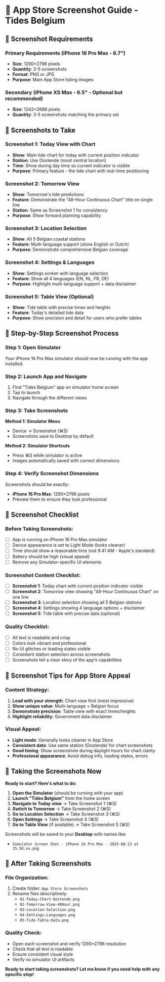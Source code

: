 # 📸 App Store Screenshot Guide - Tides Belgium

## 🎯 Screenshot Requirements

### **Primary Requirements** (iPhone 16 Pro Max - 6.7")
- **Size**: 1290×2796 pixels
- **Quantity**: 3-5 screenshots
- **Format**: PNG or JPG
- **Purpose**: Main App Store listing images

### **Secondary** (iPhone XS Max - 6.5" - Optional but recommended)
- **Size**: 1242×2688 pixels
- **Quantity**: 3-5 screenshots matching the primary set

## 📱 Screenshots to Take

### **Screenshot 1: Today View with Chart** 
- **Show**: Main tide chart for today with current position indicator
- **Station**: Use Oostende (most central location)
- **Time**: Show during day time so current indicator is visible
- **Purpose**: Primary feature - the tide chart with real-time positioning

### **Screenshot 2: Tomorrow View**
- **Show**: Tomorrow's tide predictions
- **Feature**: Demonstrate the "48-Hour Continuous Chart" title on single line
- **Station**: Same as Screenshot 1 for consistency
- **Purpose**: Show forward planning capability

### **Screenshot 3: Location Selection**
- **Show**: All 5 Belgian coastal stations
- **Feature**: Multi-language support (show English or Dutch)
- **Purpose**: Demonstrate comprehensive Belgian coverage

### **Screenshot 4: Settings & Languages** 
- **Show**: Settings screen with language selection
- **Feature**: Show all 4 languages (EN, NL, FR, DE)
- **Purpose**: Highlight multi-language support + data disclaimer

### **Screenshot 5: Table View (Optional)**
- **Show**: Tide table with precise times and heights
- **Feature**: Today's detailed tide data
- **Purpose**: Show precision and detail for users who prefer tables

## 🚀 Step-by-Step Screenshot Process

### **Step 1: Open Simulator**
Your iPhone 16 Pro Max simulator should now be running with the app installed.

### **Step 2: Launch App and Navigate**
1. Find "Tides Belgium" app on simulator home screen
2. Tap to launch
3. Navigate through the different views

### **Step 3: Take Screenshots**
**Method 1: Simulator Menu**
- Device → Screenshot (⌘S)
- Screenshots save to Desktop by default

**Method 2: Simulator Shortcuts**
- Press ⌘S while simulator is active
- Images automatically saved with correct dimensions

### **Step 4: Verify Screenshot Dimensions**
Screenshots should be exactly:
- **iPhone 16 Pro Max**: 1290×2796 pixels
- Preview them to ensure they look professional

## 📝 Screenshot Checklist

### **Before Taking Screenshots:**
- [ ] App is running on iPhone 16 Pro Max simulator
- [ ] Device appearance is set to Light Mode (looks cleaner)
- [ ] Time should show a reasonable time (not 9:41 AM - Apple's standard)
- [ ] Battery should be high (visual appeal)
- [ ] Remove any Simulator-specific UI elements

### **Screenshot Content Checklist:**
- [ ] **Screenshot 1**: Today chart with current position indicator visible
- [ ] **Screenshot 2**: Tomorrow view showing "48-Hour Continuous Chart" on one line
- [ ] **Screenshot 3**: Location selection showing all 5 Belgian stations
- [ ] **Screenshot 4**: Settings showing 4 language options + disclaimer
- [ ] **Screenshot 5**: Tide table with precise data (optional)

### **Quality Checklist:**
- [ ] All text is readable and crisp
- [ ] Colors look vibrant and professional
- [ ] No UI glitches or loading states visible
- [ ] Consistent station selection across screenshots
- [ ] Screenshots tell a clear story of the app's capabilities

## 🎨 Screenshot Tips for App Store Appeal

### **Content Strategy:**
1. **Lead with your strength**: Chart view first (most impressive)
2. **Show unique value**: Multi-language + Belgian focus
3. **Demonstrate precision**: Table view with exact times/heights
4. **Highlight reliability**: Government data disclaimer

### **Visual Appeal:**
- **Light mode**: Generally looks cleaner in App Store
- **Consistent data**: Use same station (Oostende) for chart screenshots
- **Good timing**: Show screenshots during daylight hours for chart clarity
- **Professional appearance**: Avoid debug info, loading states, errors

## 🔧 Taking the Screenshots Now

**Ready to start? Here's what to do:**

1. **Open the Simulator** (should be running with your app)
2. **Launch "Tides Belgium"** from the home screen
3. **Navigate to Today view** → Take Screenshot 1 (⌘S)
4. **Switch to Tomorrow** → Take Screenshot 2 (⌘S)
5. **Go to Location Selection** → Take Screenshot 3 (⌘S)
6. **Open Settings** → Take Screenshot 4 (⌘S)
7. **Go to Table View** (if available) → Take Screenshot 5 (⌘S)

Screenshots will be saved to your **Desktop** with names like:
- `Simulator Screen Shot - iPhone 16 Pro Max - 2025-08-13 at 15.58.xx.png`

## 📁 After Taking Screenshots

### **File Organization:**
1. Create folder: `App Store Screenshots`
2. Rename files descriptively:
   - `01-Today-Chart-Oostende.png`
   - `02-Tomorrow-View-48Hour.png`
   - `03-Location-Selection.png`
   - `04-Settings-Languages.png`
   - `05-Tide-Table-Data.png`

### **Quality Check:**
- Open each screenshot and verify 1290×2796 resolution
- Check that all text is readable
- Ensure consistent visual style
- Verify no simulator UI artifacts

**Ready to start taking screenshots? Let me know if you need help with any specific step!**
